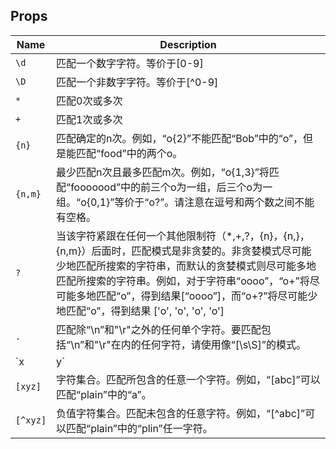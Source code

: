 ## Props

| Name                 | Description                                        |
| -------------------- | -------------------------------------------------- | 
|`\d`  | 匹配一个数字字符。等价于[0-9] |
|`\D`  |  匹配一个非数字字符。等价于[^0-9]  |
|`*    `                 |匹配0次或多次                                        |     
|`+  `                   |匹配1次或多次                                        | 
|`{n}`|     匹配确定的n次。例如，“o{2}”不能匹配“Bob”中的“o”，但是能匹配“food”中的两个o。
|`{n,m}`|最少匹配n次且最多匹配m次。例如，“o{1,3}”将匹配“fooooood”中的前三个o为一组，后三个o为一组。“o{0,1}”等价于“o?”。请注意在逗号和两个数之间不能有空格。|
|`?` | 当该字符紧跟在任何一个其他限制符（*,+,?，{n}，{n,}，{n,m}）后面时，匹配模式是非贪婪的。非贪婪模式尽可能少地匹配所搜索的字符串，而默认的贪婪模式则尽可能多地匹配所搜索的字符串。例如，对于字符串“oooo”，“o+”将尽可能多地匹配“o”，得到结果[“oooo”]，而“o+?”将尽可能少地匹配“o”，得到结果 ['o', 'o', 'o', 'o']|
|`.`  |  匹配除“\n”和"\r"之外的任何单个字符。要匹配包括“\n”和"\r"在内的任何字符，请使用像“[\s\S]”的模式。 |
|`x|y` |      匹配x或y。|
|`[xyz]` | 字符集合。匹配所包含的任意一个字符。例如，“[abc]”可以匹配“plain”中的“a”。 |
|`[^xyz]` | 负值字符集合。匹配未包含的任意字符。例如，“[^abc]”可以匹配“plain”中的“plin”任一字符。 |